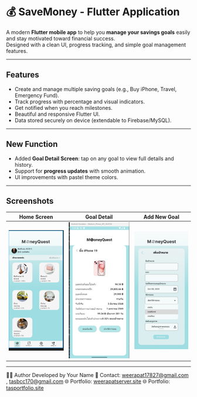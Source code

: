 # 💰 SaveMoney - Flutter Application

A modern **Flutter mobile app** to help you **manage your savings goals** easily and stay motivated toward financial success.  
Designed with a clean UI, progress tracking, and simple goal management features.  

---

## Features
-  Create and manage multiple saving goals (e.g., Buy iPhone, Travel, Emergency Fund).  
-  Track progress with percentage and visual indicators.  
-  Get notified when you reach milestones.  
-  Beautiful and responsive Flutter UI.  
-  Data stored securely on device (extendable to Firebase/MySQL).  

---

## New Function
- Added **Goal Detail Screen**: tap on any goal to view full details and history.  
- Support for **progress updates** with smooth animation.  
- UI improvements with pastel theme colors.  

---

## Screenshots
 

| Home Screen | Goal Detail | Add New Goal |
|-------------|-------------|--------------|
| ![Home](home.png) | ![Detail](detail.png) | ![Add Goal](add_goal.png) |

---



👨‍💻 Author
Developed by Your Name
💌 Contact: weerapat17827@gmail.com , tasbcc170@gmail.com
🌐 Portfolio: [weerapatserver.site](https://weerapatserver.site)
🌐 Portfolio: [tasportfolio.site](https://tasportfolio.site)


